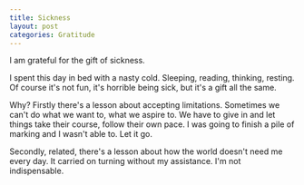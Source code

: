```yaml
---
title: Sickness
layout: post
categories: Gratitude
---
```


I am grateful for the gift of sickness.

I spent this day in bed with a nasty cold. Sleeping, reading, thinking, resting.
Of course it's not fun, it's horrible being sick, but it's a gift all the same.

Why? Firstly there's a lesson about accepting limitations. Sometimes we can't do
what we want to, what we aspire to. We have to give in and let things take their
course, follow their own pace. I was going to finish a pile of marking and I
wasn't able to. Let it go.

Secondly, related, there's a lesson about how the world doesn't need me every
day. It carried on turning without my assistance. I'm not indispensable.

